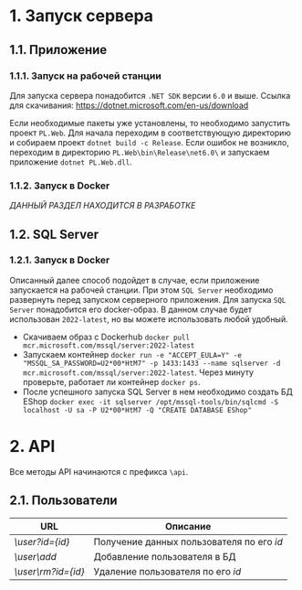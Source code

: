 # 1. Запуск сервера

## 1.1. Приложение

### 1.1.1. Запуск на рабочей станции
Для запуска сервера понадобится `.NET SDK` версии `6.0` и выше. Ссылка для скачивания: https://dotnet.microsoft.com/en-us/download

Если необходимые пакеты уже установлены, то необходимо запустить проект `PL.Web`. Для начала переходим в соответствующую директорию и собираем проект `dotnet build -c Release`. Если ошибок не возникло, переходим в директорию `PL.Web\bin\Release\net6.0\` и запускаем приложение `dotnet PL.Web.dll`.

### 1.1.2. Запуск в Docker
*ДАННЫЙ РАЗДЕЛ НАХОДИТСЯ В РАЗРАБОТКЕ*

## 1.2. SQL Server

### 1.2.1. Запуск в Docker

Описанный далее способ подойдет в случае, если приложение запускается на рабочей станции. При этом `SQL Server` необходимо развернуть перед запуском серверного приложения.
Для запуска `SQL Server` понадобится его docker-образ. В данном случае будет использован `2022-latest`, но вы можете использовать любой удобный.
* Скачиваем образ с Dockerhub `docker pull mcr.microsoft.com/mssql/server:2022-latest`
* Запускаем контейнер `docker run -e "ACCEPT_EULA=Y" -e "MSSQL_SA_PASSWORD=U2*00*HtM7" -p 1433:1433 --name sqlserver -d mcr.microsoft.com/mssql/server:2022-latest`. Через минуту проверьте, работает ли контейнер `docker ps`.
* После успешного запуска SQL Server в нем необходимо создать БД EShop `docker exec -it sqlserver /opt/mssql-tools/bin/sqlcmd -S localhost -U sa -P U2*00*HtM7 -Q "CREATE DATABASE EShop"`



# 2. API
Все методы API начинаются с префикса `\api`.

## 2.1. Пользователи

| URL                | Описание                                  |
| ------------------ | ----------------------------------------- |
| *\user?id={id}*    | Получение данных пользователя по его *id* |
| *\user\add*        | Добавление пользователя в БД              |
| *\user\rm?id={id}* | Удаление пользователя по его *id*         |